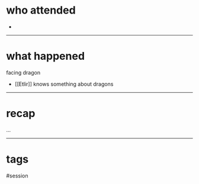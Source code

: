 # who attended

- 

---
# what happened

facing dragon
- [[Etlir]] knows something about dragons

---
# recap

...

---
# tags

#session